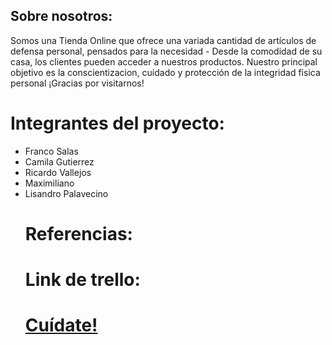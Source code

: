<h2>Sobre nosotros:</h2><div>
  Somos una Tienda Online que ofrece una variada cantidad de artículos de defensa personal, pensados para la necesidad -
  Desde la comodidad de su casa, los clientes pueden acceder a nuestros productos. Nuestro principal objetivo es la conscientizacion, cuidado y protección de 
   la integridad fisica personal
  ¡Gracias por visitarnos!
  <div>
<h1>Integrantes del proyecto:</h1><div>
  <ul>
    <li>Franco Salas</li>
    <li>Camila Gutierrez</li>
    <li>Ricardo Vallejos</li>
    <li>Maximiliano</li>
    <li>Lisandro Palavecino</li>
    <div>
<h1>Referencias:<h1>

  
<h1>Link de trello:<h1>
  <div>
<a href="https://trello.com/b/tPagskz9/sprint-pi-c19">Cuídate!</a>
